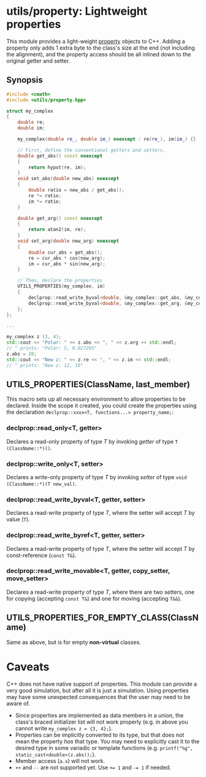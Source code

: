 utils/property: Lightweight properties
======================================

This module provides a light-weight [property](http://en.wikipedia.org/wiki/Property_%28programming%29)
objects to C++. Adding a property only adds 1 extra byte to the class's size at
the end (not including the alignment), and the property access should be all
inlined down to the original getter and setter.

Synopsis
--------

```c++
#include <cmath>
#include <utils/property.hpp>

struct my_complex
{
    double re;
    double im;

    my_complex(double re_, double im_) noexcept : re(re_), im(im_) {}

    // First, define the conventional getters and setters.
    double get_abs() const noexcept
    {
        return hypot(re, im);
    }
    void set_abs(double new_abs) noexcept
    {
        double ratio = new_abs / get_abs();
        re *= ratio;
        im *= ratio;
    }

    double get_arg() const noexcept
    {
        return atan2(im, re);
    }
    void set_arg(double new_arg) noexcept
    {
        double cur_abs = get_abs();
        re = cur_abs * cos(new_arg);
        im = cur_abs * sin(new_arg);
    }

    // Then, declare the properties
    UTILS_PROPERTIES(my_complex, im)
    {
        declprop::read_write_byval<double, &my_complex::get_abs, &my_complex::set_abs> abs;
        declprop::read_write_byval<double, &my_complex::get_arg, &my_complex::set_arg> arg;
    };
};

...

my_complex z (3, 4);
std::cout << "Polar: " << z.abs << ", " << z.arg << std::endl;
// ^ prints: "Polar: 5, 0.927295"
z.abs = 20;
std::cout << "New z: " << z.re << ", " << z.im << std::endl;
// ^ prints: "New z: 12, 16"
```

UTILS_PROPERTIES(ClassName, last_member)
----------------------------------------
This macro sets up all necessary environment to allow properties to be declared.
Inside the scope it created, you could create the properties using the
declaration ``declprop::xxxx<T, functions...> property_name;``:

### declprop::read_only\<T, getter>

Declares a read-only property of type *T* by invoking *getter* of type
``T (ClassName::*)()``.

### declprop::write_only\<T, setter>

Declares a write-only property of type *T* by invoking *setter* of type
``void (ClassName::*)(T new_val)``.

### declprop::read_write_byval\<T, getter, setter>

Declares a read-write property of type *T*, where the setter will accept *T* by
value (``T``).

### declprop::read_write_byref\<T, getter, setter>

Declares a read-write property of type *T*, where the setter will accept *T* by
const-reference (``const T&``).

### declprop::read_write_movable\<T, getter, copy_setter, move_setter>

Declares a read-write property of type *T*, where there are two setters, one for
copying (accepting ``const T&``) and one for moving (accepting ``T&&``).

UTILS_PROPERTIES_FOR_EMPTY_CLASS(ClassName)
-------------------------------------------
Same as above, but is for empty **non-virtual** classes.

Caveats
=======
C++ does not have native support of properties. This module can provide a very
good simulation, but after all it is just a simulation. Using properties may
have some unexpected consequences that the user may need to be aware of.

* Since properties are implemented as data members in a union, the class's
  braced initializer list will not work properly (e.g. in above you cannot write
  ``my_complex z = {3, 4};``).
* Properties can be implicitly converted to its type, but that does not mean the
  property *has* that type. You may need to explicitly cast it to the desired
  type in some variadic or template functions (e.g.
  ``printf("%g", static_cast<double>(z.abs));``).
* Member access (``a.x``) will not work.
* ``++`` and ``--`` are not supported yet. Use ``+= 1`` and ``-= 1`` if needed.

